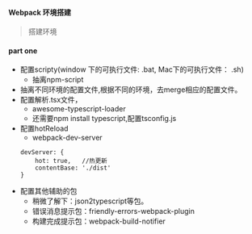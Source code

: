 #### Webpack 环境搭建
> 搭建环境

#### part one
* 配置scripty(window 下的可执行文件: .bat, Mac下的可执行文件： .sh)
    * 抽离npm-script
* 抽离不同环境的配置文件,根据不同的环境，去merge相应的配置文件。
* 配置解析.tsx文件，
    * awesome-typescript-loader
    * 还需要npm install typescript,配置tsconfig.js
* 配置hotReload
    * webpack-dev-server
    ```
    devServer: {
        hot: true,   //热更新
        contentBase: './dist'
    }
    ```
* 配置其他辅助的包
    * 稍微了解下：json2typescript等包。
    * 错误消息提示包：friendly-errors-webpack-plugin
    * 构建完成提示包：webpack-build-notifier